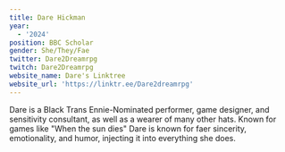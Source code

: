 ```yaml
---
title: Dare Hickman
year:
  - '2024'
position: BBC Scholar
gender: She/They/Fae
twitter: Dare2Dreamrpg
twitch: Dare2Dreamrpg
website_name: Dare's Linktree
website_url: 'https://linktr.ee/Dare2dreamrpg'
---
```


Dare is a Black Trans Ennie-Nominated performer, game designer, and sensitivity consultant, as well as a wearer of many other hats. Known for games like "When the sun dies" Dare is known for faer sincerity, emotionality, and humor, injecting it into everything she does.
